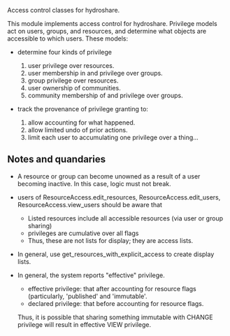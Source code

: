 Access control classes for hydroshare.

This module implements access control for hydroshare.  Privilege models act on users,
groups, and resources, and determine what objects are accessible to which users.  These models:

* determine four kinds of privilege

   1) user privilege over resources.
   2) user membership in and privilege over groups.
   3) group privilege over resources.
   4) user ownership of communities.
   5) community membership of and privilege over groups.

* track the provenance of privilege granting to:

   1) allow accounting for what happened.
   2) allow limited undo of prior actions.
   3) limit each user to accumulating one privilege over a thing...

Notes and quandaries
--------------------

* A resource or group can become unowned as a result of a user becoming inactive.
  In this case, logic must not break.
* users of ResourceAccess.edit_resources, ResourceAccess.edit_users, ResourceAccess.view_users
  should be aware that

    * Listed resources include all accessible resources (via user or group sharing)
    * privileges are cumulative over all flags
    * Thus, these are not lists for display; they are access lists.

* In general, use get_resources_with_explicit_access to create display lists.

* In general, the system reports "effective" privilege.

    * effective privilege: that after accounting for resource flags (particularly, 'published'
      and 'immutable'.
    * declared privilege: that before accounting for resource flags.

  Thus, it is possible that sharing something immutable with CHANGE privilege will result in
  effective VIEW privilege.
